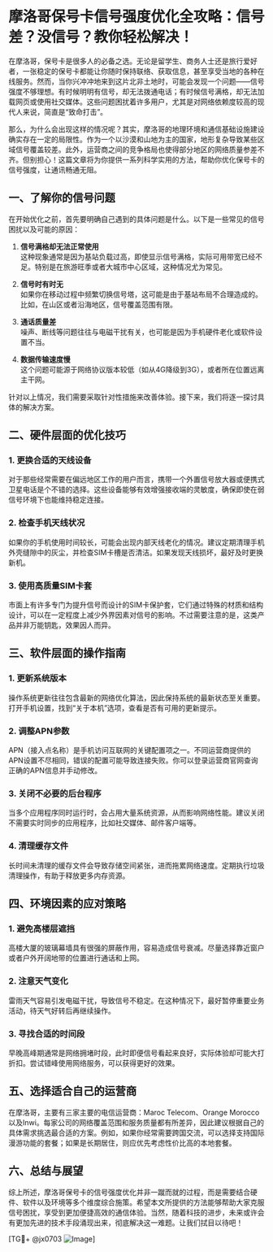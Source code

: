 # 摩洛哥保号卡信号强度优化全攻略：信号差？没信号？教你轻松解决！

在摩洛哥，保号卡是很多人的必备之选。无论是留学生、商务人士还是旅行爱好者，一张稳定的保号卡都能让你随时保持联络、获取信息，甚至享受当地的各种在线服务。然而，当你兴冲冲地来到这片北非土地时，可能会发现一个问题——信号强度不够理想。有时候明明有信号，却无法拨通电话；有时候信号满格，却无法加载网页或使用社交媒体。这些问题困扰着许多用户，尤其是对网络依赖度较高的现代人来说，简直是“致命打击”。

那么，为什么会出现这样的情况呢？其实，摩洛哥的地理环境和通信基础设施建设确实存在一定的局限性。作为一个以沙漠和山地为主的国家，地形复杂导致某些区域信号覆盖较差。此外，运营商之间的竞争格局也使得部分地区的网络质量参差不齐。但别担心！这篇文章将为你提供一系列科学实用的方法，帮助你优化保号卡的信号强度，让通讯畅通无阻。

## 一、了解你的信号问题

在开始优化之前，首先要明确自己遇到的具体问题是什么。以下是一些常见的信号困扰以及可能的原因：

1. **信号满格却无法正常使用**  
   这种现象通常是因为基站负载过高，即使显示信号满格，实际可用带宽已经不足。特别是在旅游旺季或者大城市中心区域，这种情况尤为常见。

2. **信号时有时无**  
   如果你在移动过程中频繁切换信号塔，这可能是由于基站布局不合理造成的。比如，在山区或者沿海地区，信号覆盖范围有限。

3. **通话质量差**  
   噪声、断线等问题往往与电磁干扰有关，也可能是因为手机硬件老化或软件设置不当。

4. **数据传输速度慢**  
   这个问题可能源于网络协议版本较低（如从4G降级到3G），或者所在位置远离主干网。

针对以上情况，我们需要采取针对性措施来改善体验。接下来，我们将逐一探讨具体的解决方案。

## 二、硬件层面的优化技巧

### 1. 更换合适的天线设备
对于那些经常需要在偏远地区工作的用户而言，携带一个外置信号放大器或便携式卫星电话是个不错的选择。这些设备能够有效增强接收端的灵敏度，确保即使在弱信号环境下也能维持稳定连接。

### 2. 检查手机天线状况
如果你的手机使用时间较长，可能会出现内部天线老化的情况。建议定期清理手机外壳缝隙中的灰尘，并检查SIM卡槽是否清洁。如果发现天线损坏，最好及时更换新机。

### 3. 使用高质量SIM卡套
市面上有许多专门为提升信号而设计的SIM卡保护套，它们通过特殊的材质和结构设计，可以在一定程度上减少外界因素对信号的影响。不过需要注意的是，这类产品并非万能钥匙，效果因人而异。

## 三、软件层面的操作指南

### 1. 更新系统版本
操作系统更新往往包含最新的网络优化算法，因此保持系统的最新状态至关重要。打开手机设置，找到“关于本机”选项，查看是否有可用的更新提示。

### 2. 调整APN参数
APN（接入点名称）是手机访问互联网的关键配置项之一。不同运营商提供的APN设置不尽相同，错误的配置可能导致连接失败。你可以登录运营商官网查询正确的APN信息并手动修改。

### 3. 关闭不必要的后台程序
当多个应用程序同时运行时，会占用大量系统资源，从而影响网络性能。建议关闭不需要实时同步的应用程序，比如社交媒体、邮件客户端等。

### 4. 清理缓存文件
长时间未清理的缓存文件会导致存储空间紧张，进而拖累网络速度。定期执行垃圾清理操作，有助于释放更多内存资源。

## 四、环境因素的应对策略

### 1. 避免高楼层遮挡
高楼大厦的玻璃幕墙具有很强的屏蔽作用，容易造成信号衰减。尽量选择靠近窗户或者户外开阔地带的位置进行通话和上网。

### 2. 注意天气变化
雷雨天气容易引发电磁干扰，导致信号不稳定。在这种情况下，最好暂停重要业务活动，待天气好转后再继续操作。

### 3. 寻找合适的时间段
早晚高峰期通常是网络拥堵时段，此时即便信号看起来良好，实际体验却可能大打折扣。尝试错峰使用网络服务，可以获得更好的效果。

## 五、选择适合自己的运营商

在摩洛哥，主要有三家主要的电信运营商：Maroc Telecom、Orange Morocco以及Inwi。每家公司的网络覆盖范围和服务质量都有所差异，因此建议根据自己的具体需求挑选最合适的方案。例如，如果你经常需要跨国交流，可以选择支持国际漫游功能的套餐；如果是长期居住，则应优先考虑性价比高的本地套餐。

## 六、总结与展望

综上所述，摩洛哥保号卡的信号强度优化并非一蹴而就的过程，而是需要结合硬件、软件以及环境等多个维度综合施策。希望本文所提供的方法能够帮助大家克服信号困扰，享受到更加便捷高效的通信体验。当然，随着科技的进步，未来或许会有更加先进的技术手段涌现出来，彻底解决这一难题。让我们拭目以待吧！

[TG💪+ @jx0703 ![Image](https://github.com/user-attachments/assets/dbca1d08-cadb-493c-b0ec-ad6f7a83f270)]